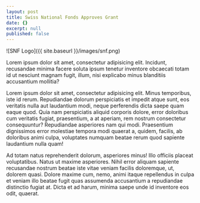 ```yaml
---
layout: post
title: Swiss National Fonds Approves Grant
date: {}
excerpt: null
published: false
---
```


![SNF Logo]({{ site.baseurl }}/images/snf.png)

Lorem ipsum dolor sit amet, consectetur adipisicing elit. Incidunt, recusandae minima facere soluta ipsum tenetur inventore obcaecati totam id ut nesciunt magnam fugit, illum, nisi explicabo minus blanditiis accusantium mollitia?

Lorem ipsum dolor sit amet, consectetur adipisicing elit. Minus temporibus, iste id rerum. Repudiandae dolorum perspiciatis et impedit atque sunt, eos veritatis nulla aut laudantium modi, neque perferendis dicta saepe quam eaque quod. Quia nam perspiciatis aliquid corporis dolore, error doloribus cum veritatis fugiat, praesentium, a at aperiam, rem nostrum consectetur consequuntur? Repudiandae asperiores nam qui modi. Praesentium dignissimos error molestiae tempora modi quaerat a, quidem, facilis, ab doloribus animi culpa, voluptates numquam beatae rerum quod sapiente laudantium nulla quam! 

Ad totam natus reprehenderit dolorum, asperiores minus! Illo officiis placeat voluptatibus. Natus ut maxime asperiores. Nihil error aliquam sapiente recusandae nostrum beatae iste vitae veniam facilis doloremque, ut, dolorem quasi. Dolore maxime cum, nemo, animi itaque repellendus in culpa et veniam illo beatae fugit quas assumenda accusantium a repudiandae distinctio fugiat at. Dicta et ad harum, minima saepe unde id inventore eos odit, quaerat.